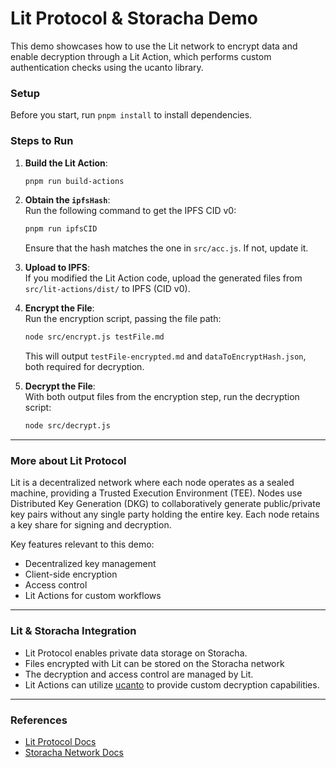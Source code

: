 # Lit Protocol & Storacha Demo

This demo showcases how to use the Lit network to encrypt data and enable decryption through a Lit Action, which performs custom authentication checks using the ucanto library.

### Setup

Before you start, run `pnpm install` to install dependencies.

### Steps to Run

1. **Build the Lit Action**:

   ```bash
   pnpm run build-actions
   ```

2. **Obtain the `ipfsHash`**:  
   Run the following command to get the IPFS CID v0:

   ```bash
   pnpm run ipfsCID
   ```

   Ensure that the hash matches the one in `src/acc.js`. If not, update it.

3. **Upload to IPFS**:  
   If you modified the Lit Action code, upload the generated files from `src/lit-actions/dist/` to IPFS (CID v0).

4. **Encrypt the File**:  
   Run the encryption script, passing the file path:

   ```bash
   node src/encrypt.js testFile.md
   ```

   This will output `testFile-encrypted.md` and `dataToEncryptHash.json`, both required for decryption.

5. **Decrypt the File**:  
   With both output files from the encryption step, run the decryption script:

   ```bash
   node src/decrypt.js
   ```

---

### More about Lit Protocol

Lit is a decentralized network where each node operates as a sealed machine, providing a Trusted Execution Environment (TEE). Nodes use Distributed Key Generation (DKG) to collaboratively generate public/private key pairs without any single party holding the entire key. Each node retains a key share for signing and decryption.

Key features relevant to this demo:

- Decentralized key management
- Client-side encryption
- Access control
- Lit Actions for custom workflows

---

### Lit & Storacha Integration

- Lit Protocol enables private data storage on Storacha.
- Files encrypted with Lit can be stored on the Storacha network
- The decryption and access control are managed by Lit.
- Lit Actions can utilize [ucanto](https://github.com/storacha/ucanto) to provide custom decryption capabilities.

---

### References

- [Lit Protocol Docs](https://developer.litprotocol.com/)
- [Storacha Network Docs](https://docs.storacha.network/)
